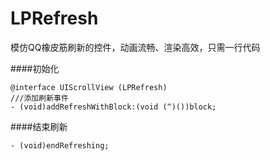 # LPRefresh
模仿QQ橡皮筋刷新的控件，动画流畅、渲染高效，只需一行代码

####初始化

    @interface UIScrollView (LPRefresh)
    ///添加刷新事件
    - (void)addRefreshWithBlock:(void (^)())block;


####结束刷新

    - (void)endRefreshing;
